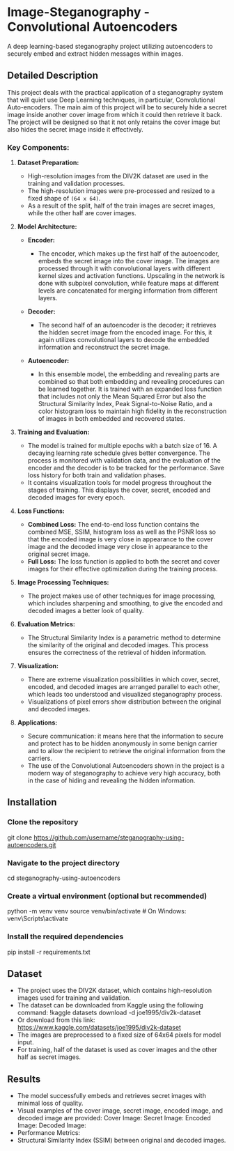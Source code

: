 # Image-Steganography - Convolutional Autoencoders
A deep learning-based steganography project utilizing autoencoders to securely embed and extract hidden messages within images.

## Detailed Description
 This project deals with the practical application of a steganography system that will quiet use Deep Learning techniques, in particular, Convolutional Auto-encoders. The main aim of this project will be to securely hide a secret image inside another cover image from which it could then retrieve it back. The project will be designed so that it not only retains the cover image but also hides the secret image inside it effectively.

### Key Components:

1. **Dataset Preparation:**
   - High-resolution images from the DIV2K dataset are used in the training and validation processes.
   - The high-resolution images were pre-processed and resized to a fixed shape of `(64 x 64)`.
   - As a result of the split, half of the train images are secret images, while the other half are cover images.

2. **Model Architecture:**
    - **Encoder:**
      - The encoder, which makes up the first half of the autoencoder, embeds the secret image into the cover image. The images are processed through it with convolutional layers with different kernel sizes and activation functions. Upscaling in the network is done with subpixel convolution, while feature maps at different levels are concatenated for merging information from different layers.
    
    - **Decoder:**
      - The second half of an autoencoder is the decoder; it retrieves the hidden secret image from the encoded image. For this, it again utilizes convolutional layers to decode the embedded information and reconstruct the secret image.
    
    - **Autoencoder:**
      - In this ensemble model, the embedding and revealing parts are combined so that both embedding and revealing procedures can be learned together. It is trained with an expanded loss function that includes not only the Mean Squared Error but also the Structural Similarity Index, Peak Signal-to-Noise Ratio, and a color histogram loss to maintain high fidelity in the reconstruction of images in both embedded and recovered states.

3. **Training and Evaluation:**
    - The model is trained for multiple epochs with a batch size of 16. A decaying learning rate schedule gives better convergence. The process is monitored with validation data, and the evaluation of the encoder and the decoder is to be tracked for the performance. Save loss history for both train and validation phases.
    - It contains visualization tools for model progress throughout the stages of training. This displays the cover, secret, encoded and decoded images for every epoch.

4. **Loss Functions:**
    - **Combined Loss:** The end-to-end loss function contains the combined MSE, SSIM, histogram loss as well as the PSNR loss so that the encoded image is very close in appearance to the cover image and the decoded image very close in appearance to the original secret image.
    - **Full Loss:** The loss function is applied to both the secret and cover images for their effective optimization during the training process.
   
5. **Image Processing Techniques:**
    - The project makes use of other techniques for image processing, which includes sharpening and smoothing, to give the encoded and decoded images a better look of quality.

7. **Evaluation Metrics:**
   - The Structural Similarity Index is a parametric method to determine the similarity of the original and decoded images. This process ensures the correctness of the retrieval of hidden information.

8. **Visualization:**
   - There are extreme visualization possibilities in which cover, secret, encoded, and decoded images are arranged parallel to each other, which leads too 
understood and visualized steganography process.
   - Visualizations of pixel errors show distribution between the original and decoded images.

9. **Applications:**
   - Secure communication: it means here that the information to secure and protect has to be hidden anonymously in some benign carrier and to allow the recipient to retrieve the original information from the carriers.
   - The use of the Convolutional Autoencoders shown in the project is a modern way of steganography to achieve very high accuracy, both in the case of hiding and revealing the hidden information.


## Installation

### Clone the repository
git clone https://github.com/username/steganography-using-autoencoders.git

### Navigate to the project directory
cd steganography-using-autoencoders

### Create a virtual environment (optional but recommended)
python -m venv venv
source venv/bin/activate  # On Windows: venv\Scripts\activate

### Install the required dependencies
pip install -r requirements.txt

## Dataset
  - The project uses the DIV2K dataset, which contains high-resolution images used for training and validation.
  - The dataset can be downloaded from Kaggle using the following command: !kaggle datasets download -d joe1995/div2k-dataset
  - Or download from this link: https://www.kaggle.com/datasets/joe1995/div2k-dataset
  - The images are preprocessed to a fixed size of 64x64 pixels for model input.
  - For training, half of the dataset is used as cover images and the other half as secret images.

## Results
  - The model successfully embeds and retrieves secret images with minimal loss of quality.
  - Visual examples of the cover image, secret image, encoded image, and decoded image are provided:
  Cover Image: 
  Secret Image: 
  Encoded Image: 
  Decoded Image: 
  - Performance Metrics:
  - Structural Similarity Index (SSIM) between original and decoded images.

